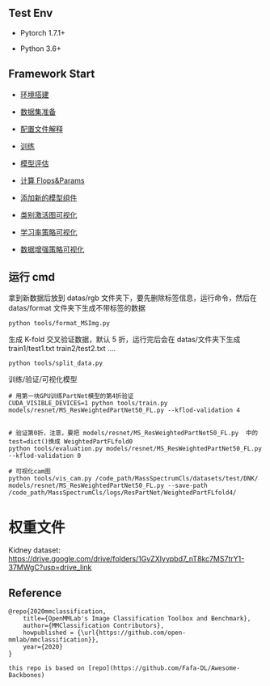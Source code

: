 ## Test Env

- Pytorch 1.7.1+

- Python 3.6+

## Framework Start

- [环境搭建](https://github.com/whisperH/ProteoNet/blob/main/datas/docs/Environment_setting.md)

- [数据集准备](https://github.com/whisperH/ProteoNet/blob/main/datas/docs/Data_preparing.md)

- [配置文件解释](https://github.com/whisperH/ProteoNet/blob/main/datas/docs/Configs_description.md)

- [训练](https://github.com/whisperH/ProteoNet/blob/main/datas/docs/How_to_train.md)

- [模型评估](https://github.com/whisperH/ProteoNet/blob/main/datas/docs/How_to_eval.md)

- [计算 Flops\&Params](https://github.com/whisperH/ProteoNet/blob/main/datas/docs/Calculate_Flops.md)

- [添加新的模型组件](https://github.com/whisperH/ProteoNet/blob/main/datas/docs/Add_modules.md)

- [类别激活图可视化](https://github.com/whisperH/ProteoNet/blob/main/datas/docs/CAM_visualization.md)

- [学习率策略可视化](https://github.com/whisperH/ProteoNet/blob/main/datas/docs/Lr_visualization.md)

- [数据增强策略可视化](https://github.com/whisperH/ProteoNet/blob/main/datas/docs/Pipeline_visualization.md)

## 运行 cmd

拿到新数据后放到 datas/rgb 文件夹下，要先删除标签信息，运行命令，然后在 datas/format 文件夹下生成不带标签的数据

```markup
python tools/format_MSImg.py
```

生成 K-fold 交叉验证数据，默认 5 折，运行完后会在 datas/文件夹下生成 train1/test1.txt train2/test2.txt ....

```markup
python tools/split_data.py
```

训练/验证/可视化模型

```markup
# 用第一块GPU训练PartNet模型的第4折验证
CUDA_VISIBLE_DEVICES=1 python tools/train.py models/resnet/MS_ResWeightedPartNet50_FL.py --kflod-validation 4


# 验证第0折，注意，要把 models/resnet/MS_ResWeightedPartNet50_FL.py  中的test=dict()换成 WeightedPartFLfold0
python tools/evaluation.py models/resnet/MS_ResWeightedPartNet50_FL.py --kflod-validation 0

# 可视化cam图
python tools/vis_cam.py /code_path/MassSpectrumCls/datasets/test/DNK/ models/resnet/MS_ResWeightedPartNet50_FL.py --save-path /code_path/MassSpectrumCls/logs/ResPartNet/WeightedPartFLfold4/
```

# 权重文件
Kidney dataset: https://drive.google.com/drive/folders/1GvZXIyypbd7_nT8kc7MS7trY1-37MWgC?usp=drive_link


## Reference

    @repo{2020mmclassification,
        title={OpenMMLab's Image Classification Toolbox and Benchmark},
        author={MMClassification Contributors},
        howpublished = {\url{https://github.com/open-mmlab/mmclassification}},
        year={2020}
    }

    this repo is based on [repo](https://github.com/Fafa-DL/Awesome-Backbones)
